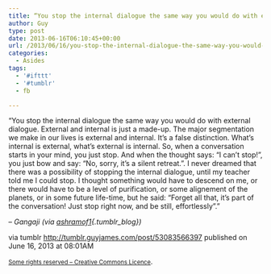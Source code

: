 ```yaml
---
title: “You stop the internal dialogue the same way you would do with external dialogue. External and…”
author: Guy
type: post
date: 2013-06-16T06:10:45+00:00
url: /2013/06/16/you-stop-the-internal-dialogue-the-same-way-you-would-do-with-external-dialogue-external-and/
categories:
  - Asides
tags:
  - '#ifttt'
  - '#tumblr'
  - fb

---
```

“You stop the internal dialogue the same way you would do with external dialogue. External and internal is just a made-up. The major segmentation we make in our lives is external and internal. It’s a false distinction. What’s internal is external, what’s external is internal. So, when a conversation starts in your mind, you just stop. And when the thought says: “I can’t stop!”, you just bow and say: “No, sorry, it’s a silent retreat.”. I never dreamed that there was a possibility of stopping the internal dialogue, until my teacher told me I could stop. I thought something would have to descend on me, or there would have to be a level of purification, or some alignement of the planets, or in some future life-time, but he said: “Forget all that, it’s part of the conversation! Just stop right now, and be still, effortlessly”.”

&#8211; _Gangaji (via [ashramof1][1]{.tumblr_blog})_

via tumblr http://tumblr.guyjames.com/post/53083566397 published on June 16, 2013 at 08:01AM

<small><a href="https://creativecommons.org/licenses/by-nc/3.0/" target="_blank">Some rights reserved &#8211; Creative Commons Licence</a></small>.

 [1]: http://ashramof1.tumblr.com/